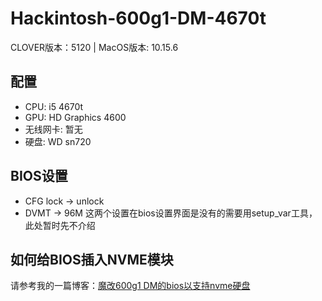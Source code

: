 # Hackintosh-600g1-DM-4670t

CLOVER版本：5120 | MacOS版本: 10.15.6

## 配置

 - CPU: i5 4670t
 - GPU: HD Graphics 4600
 - 无线网卡: 暂无
 - 硬盘: WD sn720

## BIOS设置

 - CFG lock -> unlock
 - DVMT -> 96M
这两个设置在bios设置界面是没有的需要用setup_var工具，此处暂时先不介绍

## 如何给BIOS插入NVME模块

请参考我的一篇博客：[魔改600g1 DM的bios以支持nvme硬盘](https://zhuanlan.zhihu.com/p/163219746)

